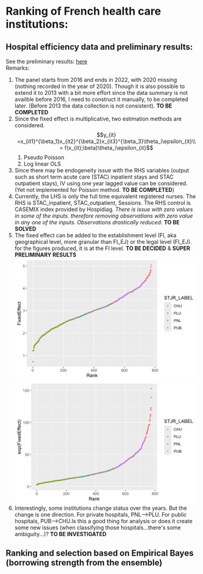 # Ranking of French health care institutions:  
## Hospital efficiency data and preliminary results:
See the preliminary results: [here](Notes/Summary/main.pdf)  
Remarks:
1. The panel starts from 2016 and ends in 2022, with 2020 missing (nothing recorded in the year of 2020). Though it is also possible to extend it to 2013 with a bit more effort since the data summary is not availble before 2016, I need to construct it manually, to be completed later. (Before 2013 the data collection is not consistent). **TO BE COMPLETED**
2. Since the fixed effect is multiplicative, two estimation methods are considered. 
   $$y_{it} =x_{it1}^{\beta_1}x_{it2}^{\beta_2}x_{it3}^{\beta_3}\theta_i\epsilon_{it}\\
         = f(x_{it};\beta)\theta_i\epsilon_{it}$$
   1. Pseudo Poisson 
   2. Log linear OLS 
3. Since there may be endogeneity issue with the RHS variables (output such as short term acute care (STAC) inpatient stays and STAC outpatient stays), IV using one year lagged value can be considered. (Yet not implemented for Poisson method. **TO BE COMPLETED**)
4. Currently, the LHS is only the full time equivalent registered nurses. The RHS is STAC_inpatient, STAC_outpatient, Sessions. The RHS control is CASEMIX index provided by Hospidiag. *There is issue with zero values in some of the inputs. therefore removing observations with zero value in any one of the inputs. Observations drastically reduced.* **TO BE SOLVED**
5. The fixed effect can be added to the establishment level (FI, aka geographical level, more granular than FI_EJ) or the legal level (FI_EJ). for the figures produced, it is at the FI level. **TO BE DECIDED** & **SUPER PRELIMINARY RESULTS**
![log linear OLS estimates, FE on each FI](https://github.com/zfuak/RankHospital/blob/5971e027906082eec530f1605fc66d01abc52fe0/Figures/2016-2022/FE_ols_FI.png)
![log linear OLS estimates, exp(FE) on each FI](https://github.com/zfuak/RankHospital/blob/5971e027906082eec530f1605fc66d01abc52fe0/Figures/2016-2022/FE_ols_FI_e.png)  
6. Interestingly, some institutions change status over the years. But the change is one direction. For private hospitals, PNL-->PLU. For public hospitals, PUB-->CHU.Is this a good thing for analysis or does it create some new issues (when classifying those hospitals...there's some ambiguity...)? **TO BE INVESTIGATED**  

## Ranking and selection based on Empirical Bayes (borrowing strength from the ensemble)
